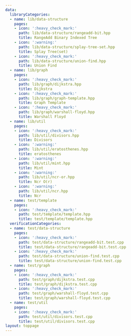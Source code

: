 ```yaml
---
data:
  libraryCategories:
  - name: lib/data-structure
    pages:
    - icon: ':heavy_check_mark:'
      path: lib/data-structure/rangeadd-bit.hpp
      title: RangeAdd Binary Indexed Tree
    - icon: ':warning:'
      path: lib/data-structure/splay-tree-set.hpp
      title: Splay Tree(set)
    - icon: ':heavy_check_mark:'
      path: lib/data-structure/union-find.hpp
      title: Union Find
  - name: lib/graph
    pages:
    - icon: ':heavy_check_mark:'
      path: lib/graph/dijkstra.hpp
      title: Dijkstra
    - icon: ':heavy_check_mark:'
      path: lib/graph/graph-template.hpp
      title: Graph Template
    - icon: ':heavy_check_mark:'
      path: lib/graph/warshall-floyd.hpp
      title: Warshall Floyd
  - name: lib/util
    pages:
    - icon: ':heavy_check_mark:'
      path: lib/util/divisors.hpp
      title: Divisors
    - icon: ':warning:'
      path: lib/util/eratosthenes.hpp
      title: eratosthenes
    - icon: ':warning:'
      path: lib/util/mint.hpp
      title: Mint
    - icon: ':warning:'
      path: lib/util/ncr-or.hpp
      title: Ncr O(r)
    - icon: ':warning:'
      path: lib/util/ncr.hpp
      title: Ncr
  - name: test/template
    pages:
    - icon: ':heavy_check_mark:'
      path: test/template/template.hpp
      title: test/template/template.hpp
  verificationCategories:
  - name: test/data-structure
    pages:
    - icon: ':heavy_check_mark:'
      path: test/data-structure/rangeadd-bit.test.cpp
      title: test/data-structure/rangeadd-bit.test.cpp
    - icon: ':heavy_check_mark:'
      path: test/data-structure/union-find.test.cpp
      title: test/data-structure/union-find.test.cpp
  - name: test/graph
    pages:
    - icon: ':heavy_check_mark:'
      path: test/graph/dijkstra.test.cpp
      title: test/graph/dijkstra.test.cpp
    - icon: ':heavy_check_mark:'
      path: test/graph/warshall-floyd.test.cpp
      title: test/graph/warshall-floyd.test.cpp
  - name: test/util
    pages:
    - icon: ':heavy_check_mark:'
      path: test/util/divisors.test.cpp
      title: test/util/divisors.test.cpp
layout: toppage
---
```

